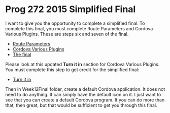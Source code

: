 # Prog 272 2015 Simplified Final

I want to give you the opportunity to complete a simplified final. To
complete this final, you must complete Route Parameters and Cordova
Various Plugins. These are steps six and seven of the final.
 
 
 - [Route Parameters](http://www.ccalvert.net/books/CloudNotes/Assignments/RouteParameters.html)
 - [Cordova Various Plugins](http://www.ccalvert.net/books/CloudNotes/Assignments/CordovaVariousPlugins.html)
 - [The final](http://www.ccalvert.net/books/CloudNotes/Assignments/Prog272Final2015.html)
 
Please look at this updated **Turn it in** section for Cordova Various
Plugins. You must complete this step to get credit for the simplified
final:
 
 - [Turn it in](http://www.ccalvert.net/books/CloudNotes/Assignments/CordovaVariousPlugins.html#turn-it-in)
 
Then in Week12Final folder, create a default Cordova application.
It does not need to do anything. It can simply have the default icon
on it. I just want to see that you can create a default Cordova
program. If you can do more than that, then great, but that would 
be sufficient to get you through this final.
